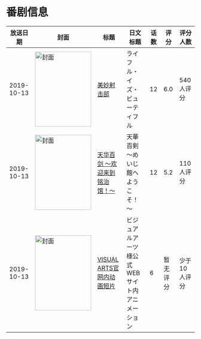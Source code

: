 # 番剧信息

|放送日期|封面|标题|日文标题|话数|评分|评分人数|
|---|---|---|---|---|---|---|
|2019-10-13|<img src="https://lain.bgm.tv/pic/cover/c/07/ea/263771_8n4N9.jpg" alt="封面" style="width:150px;height:200px;object-fit:cover;">|[美妙射击部](https://bangumi.tv/subject/263771)|ライフル・イズ・ビューティフル|12|6.0|540人评分|
|2019-10-13|<img src="https://lain.bgm.tv/pic/cover/c/eb/97/289672_J7ede.jpg" alt="封面" style="width:150px;height:200px;object-fit:cover;">|[天华百剑 ～欢迎来到铭治馆！～](https://bangumi.tv/subject/289672)|天華百剣 ～めいじ館へようこそ！～|12|5.2|110人评分|
|2019-10-13|<img src="https://lain.bgm.tv/pic/cover/c/28/f6/449589_3nwTT.jpg" alt="封面" style="width:150px;height:200px;object-fit:cover;">|[VISUAL ARTS官网内动画短片](https://bangumi.tv/subject/449589)|ビジュアルアーツ様公式WEBサイト内アニメーション|6|暂无评分|少于10人评分|
